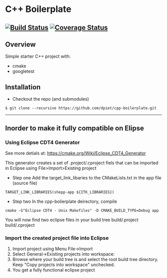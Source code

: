 # C++ Boilerplate
[![Build Status](https://travis-ci.org/dpiet/cpp-boilerplate.svg?branch=master)](https://travis-ci.org/dpiet/cpp-boilerplate)
[![Coverage Status](https://coveralls.io/repos/github/dpiet/cpp-boilerplate/badge.svg?branch=master)](https://coveralls.io/github/dpiet/cpp-boilerplate?branch=master)
---

## Overview

Simple starter C++ project with:

- cmake
- googletest

## Installation

- Checkout the repo (and submodules)
```
$ git clone --recursive https://github.com/dpiet/cpp-boilerplate.git

```

---

## Inorder to make it fully compatible on Elipse

### Using Eclipse CDT4 Generator 

See more detials at: https://cmake.org/Wiki/Eclipse_CDT4_Generator

This generator creates a set of .project/.cproject fiels that can be imported in Eclipse using File>Import>Existing project

* Step one
Add the target_link_libaries to the CMakeLists.txt in the app file (source file)
```
TARGET_LINK_LIBRARIES(shepp-app ${ITK_LIBRARIES}) 
```
* Step two
In the cpp-bolierplate deirectory, compile
```
cmake -G"Eclipse CDT4 - Unix Makefiles" -D CMAKE_BUILD_TYPE=Debug app 		
```
You will now find two eclipse files in your build tree
build/.project
build/.cproject


### Import the created project file into Eclipse

1. Import project using Menu File->Import
2. Select General->Existing projects into workspace:
3. Browse where your build tree is and select the root build tree directory. Keep "Copy projects into workspace" unchecked. 
4. You get a fully functional eclipse project 

